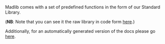 Madlib comes with a set of predefined functions in the form of our Standard Library.

(**NB**: Note that you can see it the raw library in code form [here](https://github.com/madlib-lang/madlib/tree/master/prelude/__internal__).)

Additionally, for an automatically generated version of the docs please go [here](https://madlib-lang.github.io/madlib).

